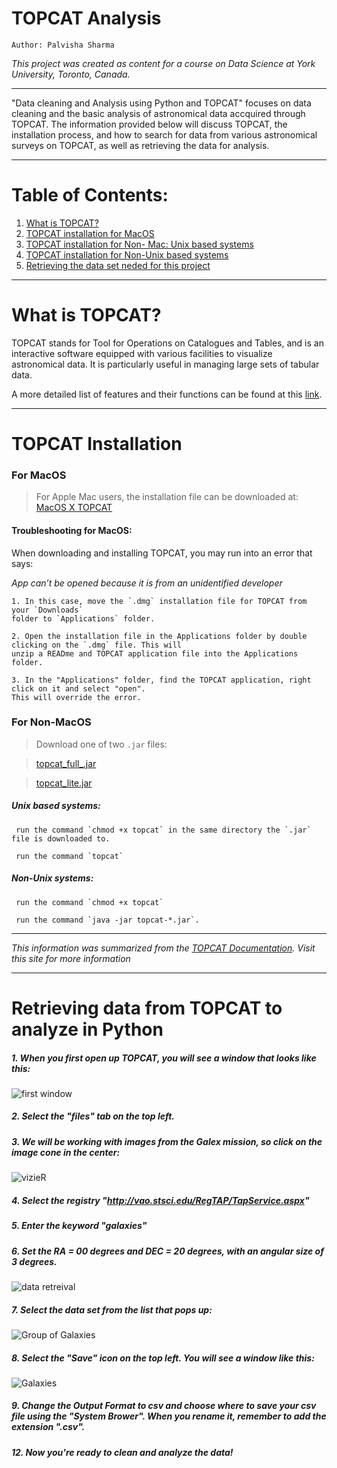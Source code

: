# TOPCAT Analysis
`Author: Palvisha Sharma`

_This project was created as content for a course on Data Science at York University, Toronto, Canada._

------------------------------------

"Data cleaning and Analysis using Python and TOPCAT" focuses on data cleaning and the basic analysis of astronomical data accquired through TOPCAT.
The information provided below will discuss TOPCAT, the installation process, and how to search for data from various astronomical surveys on TOPCAT, as well as retrieving the data for analysis. 

------------------

# Table of Contents: 

 1. [What is TOPCAT?](https://github.com/palvisha13/TopCatAnalysis/blob/main/README.md#topcat-analysis)
 2. [TOPCAT installation for MacOS](https://github.com/palvisha13/TopCatAnalysis#for-macos) 
 3. [TOPCAT installation for Non- Mac: Unix based systems](https://github.com/palvisha13/TopCatAnalysis#unix-based-systems)
 4. [TOPCAT installation for Non-Unix based systems](https://github.com/palvisha13/TopCatAnalysis#non-unix-systems)
 5. [Retrieving the data set neded for this project](https://github.com/palvisha13/TopCatAnalysis#retrieving-data-from-topcat-to-analyze-in-python)

------------------

# What is TOPCAT?

TOPCAT stands for Tool for Operations on Catalogues  and Tables, and is an interactive software equipped with various facilities to visualize astronomical data. 
It is particularly useful in managing large sets of tabular data. 

A more detailed list of features and their functions can be found at this [link](http://www.star.bris.ac.uk/~mbt/topcat/#features).

----

# TOPCAT Installation
 
  
   ### For MacOS 
  > For Apple Mac users, the installation file can be downloaded at: <a href="http://www.star.bris.ac.uk/~mbt/topcat/topcat-full.dmg">MacOS X TOPCAT</a> 
  
   #### Troubleshooting for MacOS:
   When downloading and installing TOPCAT, you may run into an error that says: 
    
   _App can’t be opened because it is from an unidentified developer_
    
    1. In this case, move the `.dmg` installation file for TOPCAT from your `Downloads` 
    folder to `Applications` folder. 
   
    2. Open the installation file in the Applications folder by double clicking on the `.dmg` file. This will 
    unzip a READme and TOPCAT application file into the Applications folder. 
   
    3. In the "Applications" folder, find the TOPCAT application, right click on it and select "open". 
    This will override the error.
  
  
  ### For Non-MacOS 
  
  > Download one of two `.jar` files: 
  
  > [topcat_full_.jar]()
  
  > [topcat_lite.jar]()
  
   ##### **Unix based systems:** 
  
     run the command `chmod +x topcat` in the same directory the `.jar` file is downloaded to.
  
     run the command `topcat`
  
   ##### **Non-Unix systems:**
  
     run the command `chmod +x topcat`
  
     run the command `java -jar topcat-*.jar`.
   
 -------------------------------
 
 _This information was summarized from the [TOPCAT Documentation](http://www.star.bris.ac.uk/~mbt/topcat/). Visit this site for more information_
 
 
 ----
 
 # Retrieving data from TOPCAT to analyze in Python

##### 1. When you first open up TOPCAT, you will see a window that looks like this: 
![first window](topcat1.png)

##### 2. Select the "files" tab on the top left.

##### 3. We will be working with images from the Galex mission, so click on the image cone in the center: 

![vizieR](https://github.com/palvisha13/TopCatAnalysis/blob/main/Screen%20Shot%202021-01-11%20at%201.48.50%20AM.png)

##### 4. Select the registry "http://vao.stsci.edu/RegTAP/TapService.aspx"

##### 5. Enter the keyword "galaxies"

##### 6. Set the RA = 00 degrees and DEC = 20 degrees, with an angular size of 3 degrees.


![data retreival](https://github.com/palvisha13/TopCatAnalysis/blob/main/Screen%20Shot%202021-01-11%20at%202.04.38%20AM.png)

##### 7. Select the data set from the list that pops up:

![Group of Galaxies](https://github.com/palvisha13/TopCatAnalysis/blob/main/Screen%20Shot%202021-01-11%20at%202.05.20%20AM.png)

##### 8.  Select the "Save" icon on the top left. You will see a window like this:

![Galaxies](https://github.com/palvisha13/TopCatAnalysis/blob/main/Screen%20Shot%202021-01-11%20at%202.29.47%20AM.png)


##### 9. Change the Output Format to csv and choose where to save your csv file using the "System Brower". When you rename it, remember to add the extension ".csv". 

##### 12. Now you're ready to clean and analyze the data!
